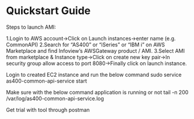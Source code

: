 # Quickstart Guide

Steps to launch AMI:

1.Login to AWS account&rarr;Click on Launch instances&rarr;enter name (e.g. CommonAPI)
2.Search for “AS400” or “iSeries” or “IBM i” on AWS Marketplace and find Infoview’s AWSGateway product / AMI.
3.Select AMI from marketplace & Instance type&rarr;Click on create new key pair&rarr;In security group allow access to port 8080&rarr;Finally click on launch instance.

Login to created EC2 instance and run the below command
sudo service as400-common-api-service start 

Make sure with the below command application is running or not
tail -n 200 /var/log/as400-common-api-service.log

Get trial with tool through postman 



